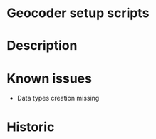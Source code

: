 Geocoder setup scripts
============
# Description

# Known issues
* Data types creation missing

# Historic
